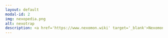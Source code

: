 ```yaml
---
layout: default
modal-id: 2
img: nexopedia.png
alt: nexotrap
description: <a href='https://www.nexomon.wiki' target='_blank'>Nexomon.wiki</a> is the fan-made wiki site for Vewo Interactive's Nexomon Extinction game. Here, you can find hundreds of pieces of information regarding the game.
---
```

